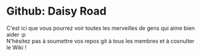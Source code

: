 # Github: Daisy Road

C'est ici que vous pourrez voir toutes les merveilles de gens qui aime bien aider :p  
N'hésitez pas à soumettre vos repos git à tous les membres et à cosnulter le Wiki !
